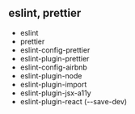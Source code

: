 ## eslint, prettier

- eslint
- prettier
- eslint-config-prettier
- eslint-plugin-prettier
- eslint-config-airbnb
- eslint-plugin-node
- eslint-plugin-import
- eslint-plugin-jsx-a11y
- eslint-plugin-react (--save-dev)
